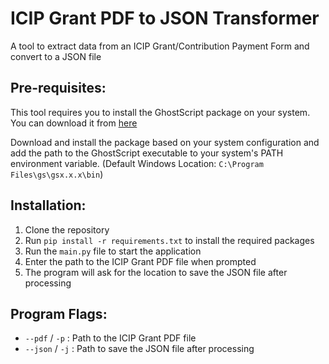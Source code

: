 # ICIP Grant PDF to JSON Transformer

A tool to extract data from an ICIP Grant/Contribution Payment Form and convert to a JSON file

## Pre-requisites:
This tool requires you to install the GhostScript package on your system.
You can download it from [here](https://www.ghostscript.com/download/gsdnld.html)

Download and install the package based on your system configuration and add the path to the GhostScript executable to your system's PATH environment variable.
(Default Windows Location: `C:\Program Files\gs\gsx.x.x\bin`)

## Installation:
1. Clone the repository
2. Run `pip install -r requirements.txt` to install the required packages
3. Run the `main.py` file to start the application
4. Enter the path to the ICIP Grant PDF file when prompted
5. The program will ask for the location to save the JSON file after processing

## Program Flags:
- `--pdf` / `-p` : Path to the ICIP Grant PDF file
- `--json` / `-j` : Path to save the JSON file after processing


